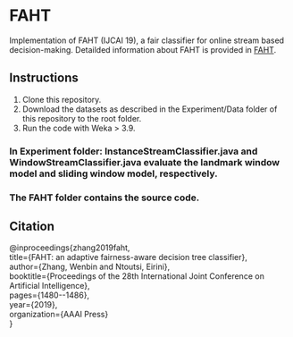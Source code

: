 # FAHT
Implementation of FAHT (IJCAI 19), a fair classifier for online stream based decision-making. Detailded information about FAHT is provided in [FAHT](https://www.ijcai.org/proceedings/2019/0205.pdf).  

## Instructions
1. Clone this repository.
2. Download the datasets as described in the Experiment/Data folder of this repository to the root folder.
3. Run the code with Weka > 3.9.
  ### In Experiment folder: InstanceStreamClassifier.java and WindowStreamClassifier.java evaluate the landmark window model and     sliding window model, respectively.
  ### The FAHT folder contains the source code.
  
## Citation
@inproceedings{zhang2019faht,  
  title={FAHT: an adaptive fairness-aware decision tree classifier},  
  author={Zhang, Wenbin and Ntoutsi, Eirini},  
  booktitle={Proceedings of the 28th International Joint Conference on Artificial Intelligence},  
  pages={1480--1486},  
  year={2019},  
  organization={AAAI Press}  
}
